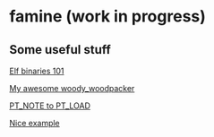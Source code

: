 # famine (work in progress)

## Some useful stuff

[Elf binaries 101](https://linux-audit.com/elf-binaries-on-linux-understanding-and-analysis/)

[My awesome woody_woodpacker](https://github.com/d-r-e/woody_woodpacker)

[PT_NOTE to PT_LOAD](https://www.symbolcrash.com/2019/03/27/pt_note-to-pt_load-injection-in-elf/)

[Nice example](https://www.guitmz.com/linux-midrashim-elf-virus/)